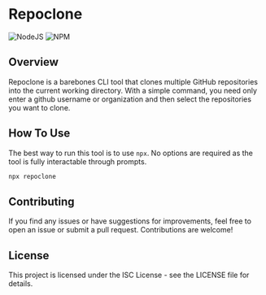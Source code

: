 # Repoclone

![NodeJS](https://img.shields.io/badge/node.js-6DA55F?style=for-the-badge&logo=node.js&logoColor=white)
![NPM](https://img.shields.io/badge/NPM-%23CB3837.svg?style=for-the-badge&logo=npm&logoColor=white)

## Overview

Repoclone is a barebones CLI tool that clones multiple GitHub repositories into the current working directory. With a simple command, you need only enter a github username or organization and then select the repositories you want to clone.

## How To Use

The best way to run this tool is to use `npx`. No options are required as the tool is fully interactable through prompts.

```bash
npx repoclone
```

## Contributing

If you find any issues or have suggestions for improvements, feel free to open an issue or submit a pull request. Contributions are welcome!

## License

This project is licensed under the ISC License - see the LICENSE file for details.
